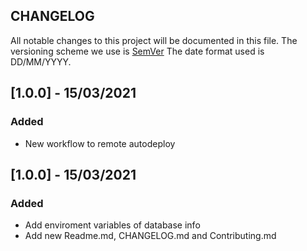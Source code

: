 ## CHANGELOG

All notable changes to this project will be documented in this file.
The versioning scheme we use is [SemVer](http://semver.org/)
The date format used is DD/MM/YYYY.

## [1.0.0] - 15/03/2021
### Added
* New workflow to remote autodeploy

## [1.0.0] - 15/03/2021
### Added
* Add enviroment variables of database info
* Add new Readme.md, CHANGELOG.md and Contributing.md
